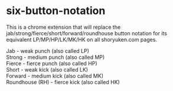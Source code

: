 # six-button-notation
This is a chrome extension that will replace the jab/strong/fierce/short/forward/roundhouse
button notation for its equivalent LP/MP/HP/LK/MK/HK on all shoryuken.com pages.

Jab - weak punch (also called LP)<br />
Strong - medium punch (also called MP)<br />
Fierce - fierce punch (also called HP)<br />
Short - weak kick (also called LK)<br />
Forward - medium kick (also called MK)<br />
Roundhouse (RH) - fierce kick (also called HK)<br />
